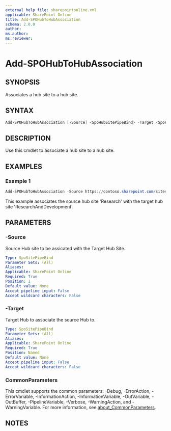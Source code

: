 ```yaml
---
external help file: sharepointonline.xml
applicable: SharePoint Online
title: Add-SPOHubToHubAssociation
schema: 2.0.0
author: 
ms.author: 
ms.reviewer:
---
```


# Add-SPOHubToHubAssociation

## SYNOPSIS

Associates a hub site to a hub site.

## SYNTAX

```powershell
Add-SPOHubToHubAssociation [-Source] <SpoHubSitePipeBind> -Target <SpoHubSitePipeBind> [<CommonParameters>]
```

## DESCRIPTION

Use this cmdlet to associate a hub site to a hub site.

## EXAMPLES

### Example 1

```powershell
Add-SPOHubToHubAssociation -Source https://contoso.sharepoint.com/sites/Research -Target https://contoso.sharepoint.com/sites/ResearchAndDevelopment
```

This example associates the source hub site 'Research' with the target hub site 'ResearchAndDevelopment'.

## PARAMETERS

### -Source

Source Hub site to be assicated with the Target Hub Site.

```yaml
Type: SpoSitePipeBind
Parameter Sets: (All)
Aliases:
Applicable: SharePoint Online
Required: True
Position: 1
Default value: None
Accept pipeline input: False
Accept wildcard characters: False
```

### -Target

Target Hub to associate the source Hub to.

```yaml
Type: SpoSitePipeBind
Parameter Sets: (All)
Aliases:
Applicable: SharePoint Online
Required: True
Position: Named
Default value: None
Accept pipeline input: False
Accept wildcard characters: False
```

### CommonParameters

This cmdlet supports the common parameters: -Debug, -ErrorAction, -ErrorVariable, -InformationAction, -InformationVariable, -OutVariable, -OutBuffer, -PipelineVariable, -Verbose, -WarningAction, and -WarningVariable. For more information, see [about_CommonParameters](https://go.microsoft.com/fwlink/p/?LinkID=113216).

## NOTES
